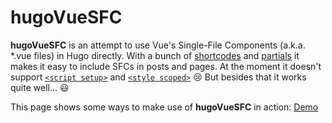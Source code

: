﻿# hugoVueSFC

**hugoVueSFC** is an attempt to use Vue's Single-File Components (a.k.a. *.vue files) in Hugo directly.
With a bunch of [shortcodes](https://github.com/indus/hugoVueSFC/tree/main/layouts/shortcodes/vueSFC) and [partials](https://github.com/indus/hugoVueSFC/tree/main/layouts/partials/vueSFC) it makes it easy to include SFCs in posts and pages.
At the moment it doesn't support [`<script setup>`](https://vuejs.org/api/sfc-script-setup.html) and [`<style scoped>`](https://vue-loader.vuejs.org/guide/scoped-css.html) 😢
But besides that it works quite well... 😃

This page shows some ways to make use of **hugoVueSFC** in action: [Demo](indus.github.io/hugoVueSFC)
